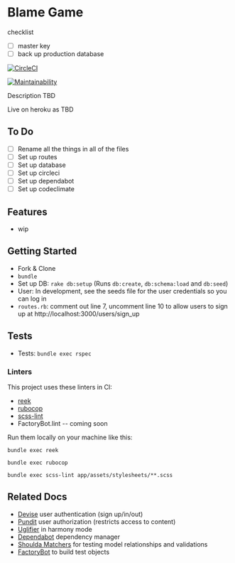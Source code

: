 # Blame Game

checklist
- [ ] master key
- [ ] back up production database

[![CircleCI](https://circleci.com/gh/lortza/voting_game.svg?style=svg)](https://circleci.com/gh/lortza/voting_game)

[![Maintainability](https://api.codeclimate.com/v1/badges/5900dd05417f73a806a7/maintainability)](https://codeclimate.com/github/lortza/voting_game/maintainability)

Description TBD

Live on heroku as TBD

## To Do
- [ ] Rename all the things in all of the files
- [ ] Set up routes
- [ ] Set up database
- [ ] Set up circleci
- [ ] Set up dependabot
- [ ] Set up codeclimate

## Features

* wip

## Getting Started

* Fork & Clone
* `bundle`
* Set up DB: `rake db:setup` (Runs `db:create`, `db:schema:load` and `db:seed`)
* User: In development, see the seeds file for the user credentials so you can log in
* `routes.rb`: comment out line 7, uncomment line 10 to allow users to sign up at http://localhost:3000/users/sign_up


## Tests
* Tests: `bundle exec rspec`

### Linters
This project uses these linters in CI:
* [reek](https://github.com/troessner/reek)
* [rubocop](https://github.com/rubocop-hq/rubocop)
* [scss-lint](https://github.com/sds/scss-lint)
* FactoryBot.lint -- coming soon

Run them locally on your machine like this:
```
bundle exec reek

bundle exec rubocop

bundle exec scss-lint app/assets/stylesheets/**.scss
```

## Related Docs
* [Devise](https://github.com/plataformatec/devise) user authentication (sign up/in/out)
* [Pundit](https://github.com/varvet/pundit) user authorization (restricts access to content)
* [Uglifier](https://github.com/lautis/uglifier) in harmony mode
* [Dependabot](https://app.dependabot.com/accounts/lortza/) dependency manager
* [Shoulda Matchers](https://github.com/thoughtbot/shoulda-matchers) for testing model relationships and validations
* [FactoryBot](https://github.com/thoughtbot/factory_bot/blob/master/GETTING_STARTED.md) to build test objects

